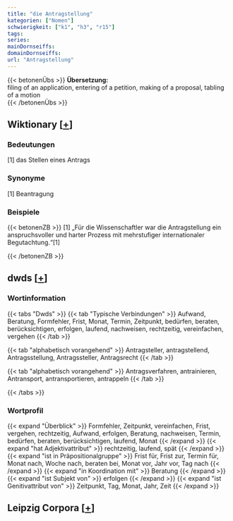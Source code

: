 ```yaml
---
title: "die Antragstellung"
kategorien: ["Nomen"]
schwierigkeit: ["k1", "h3", "r15"]
tags:
series:
mainDornseiffs:
domainDornseiffs:
url: "Antragstellung"
---
```


{{< betonenÜbs >}}
**Übersetzung:**  
filing of an application, entering of a petition, making of a proposal, tabling  of a motion  
{{< /betonenÜbs >}}

## Wiktionary [[+](https://de.wiktionary.org/wiki/Antragstellung)]

### Bedeutungen
[1] das Stellen eines Antrags  

### Synonyme
[1] Beantragung  

### Beispiele
{{< betonenZB >}}
[1] „Für die Wissenschaftler war die Antragstellung ein anspruchsvoller und harter Prozess mit mehrstufiger internationaler Begutachtung.“[1]  

{{< /betonenZB >}}


## dwds [[+](https://www.dwds.de/wb/Antragstellung)]

### Wortinformation
{{< tabs "Dwds" >}}
{{< tab "Typische Verbindungen" >}}
Aufwand, Beratung, Formfehler, Frist, Monat, Termin, Zeitpunkt, bedürfen, beraten, berücksichtigen, erfolgen, laufend, nachweisen, rechtzeitig, vereinfachen, vergehen
{{< /tab >}}

{{< tab "alphabetisch vorangehend" >}}
Antragsteller, antragstellend, Antragsstellung, Antragssteller, Antragsrecht
{{< /tab >}}

{{< tab "alphabetisch vorangehend" >}}
Antragsverfahren, antrainieren, Antransport, antransportieren, antrappeln
{{< /tab >}}

{{< /tabs >}}

### Wortprofil
{{< expand "Überblick" >}} Formfehler, Zeitpunkt, vereinfachen, Frist, vergehen, rechtzeitig, Aufwand, erfolgen, Beratung, nachweisen, Termin, bedürfen, beraten, berücksichtigen, laufend, Monat {{< /expand >}}
{{< expand "hat Adjektivattribut" >}} rechtzeitig, laufend, spät {{< /expand >}}
{{< expand "ist in Präpositionalgruppe" >}} Frist für, Frist zur, Termin für, Monat nach, Woche nach, beraten bei, Monat vor, Jahr vor, Tag nach {{< /expand >}}
{{< expand "in Koordination mit" >}} Beratung {{< /expand >}}
{{< expand "ist Subjekt von" >}} erfolgen {{< /expand >}}
{{< expand "ist Genitivattribut von" >}} Zeitpunkt, Tag, Monat, Jahr, Zeit {{< /expand >}}

## Leipzig Corpora [[+](https://corpora.uni-leipzig.de/en/res?word=Antragstellung&corpusId=deu_newscrawl-public_2018)]

